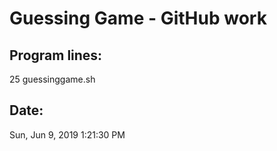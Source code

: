 # Guessing Game - GitHub work
## Program lines:
25 guessinggame.sh
## Date:
Sun, Jun  9, 2019  1:21:30 PM
